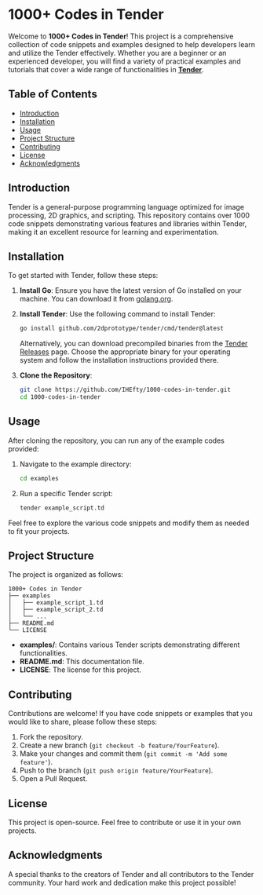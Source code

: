 # 1000+ Codes in Tender

Welcome to **1000+ Codes in Tender**! This project is a comprehensive collection of code snippets and examples designed to help developers learn and utilize the Tender effectively. Whether you are a beginner or an experienced developer, you will find a variety of practical examples and tutorials that cover a wide range of functionalities in [**Tender**](https://github.com/2dprototype/tender).

## Table of Contents
- [Introduction](#introduction)
- [Installation](#installation)
- [Usage](#usage)
- [Project Structure](#project-structure)
- [Contributing](#contributing)
- [License](#license)
- [Acknowledgments](#acknowledgments)

## Introduction

Tender is a general-purpose programming language optimized for image processing, 2D graphics, and scripting. This repository contains over 1000 code snippets demonstrating various features and libraries within Tender, making it an excellent resource for learning and experimentation.

## Installation

To get started with Tender, follow these steps:

1. **Install Go**: Ensure you have the latest version of Go installed on your machine. You can download it from [golang.org](https://golang.org/dl/).

2. **Install Tender**: Use the following command to install Tender:
   ```bash
   go install github.com/2dprototype/tender/cmd/tender@latest
   ```

   Alternatively, you can download precompiled binaries from the [Tender Releases](https://github.com/2dprototype/tender/releases) page. Choose the appropriate binary for your operating system and follow the installation instructions provided there.

3. **Clone the Repository**:
   ```bash
   git clone https://github.com/IHEfty/1000-codes-in-tender.git
   cd 1000-codes-in-tender
   ```

## Usage

After cloning the repository, you can run any of the example codes provided:

1. Navigate to the example directory:
   ```bash
   cd examples
   ```

2. Run a specific Tender script:
   ```bash
   tender example_script.td
   ```

Feel free to explore the various code snippets and modify them as needed to fit your projects.

## Project Structure

The project is organized as follows:

```
1000+ Codes in Tender
├── examples
│   ├── example_script_1.td
│   ├── example_script_2.td
│   └── ...
├── README.md
└── LICENSE
```

- **examples/**: Contains various Tender scripts demonstrating different functionalities.
- **README.md**: This documentation file.
- **LICENSE**: The license for this project.

## Contributing

Contributions are welcome! If you have code snippets or examples that you would like to share, please follow these steps:

1. Fork the repository.
2. Create a new branch (`git checkout -b feature/YourFeature`).
3. Make your changes and commit them (`git commit -m 'Add some feature'`).
4. Push to the branch (`git push origin feature/YourFeature`).
5. Open a Pull Request.

## License

This project is open-source. Feel free to contribute or use it in your own projects.

## Acknowledgments

A special thanks to the creators of Tender and all contributors to the Tender community. Your hard work and dedication make this project possible!
